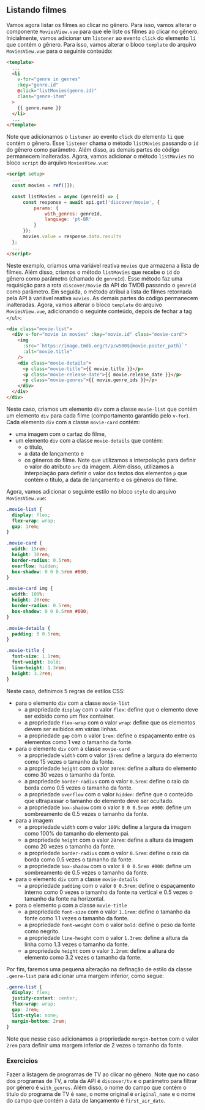 ## Listando filmes

Vamos agora listar os filmes ao clicar no gênero. Para isso, vamos alterar o componente `MoviesView.vue` para que ele liste os filmes ao clicar no gênero. Inicialmente, vamos adicionar um `listener` ao evento `click` do elemento `li` que contém o gênero. Para isso, vamos alterar o bloco `template` do arquivo `MoviesView.vue` para o seguinte conteúdo:

```html
<template>
  ...
  <li
    v-for="genre in genres"
    :key="genre.id"
    @click="listMovies(genre.id)"
    class="genre-item"
  >
    {{ genre.name }}
  </li>
  ...
</template>
```

Note que adicionamos o `listener` ao evento `click` do elemento `li` que contém o gênero. Esse `listener` chama o método `listMovies` passando o `id` do gênero como parâmetro. Além disso, as demais partes do código permanecem inalteradas. Agora, vamos adicionar o método `listMovies` no bloco `script` do arquivo `MoviesView.vue`:

```html
<script setup>
  ...
  const movies = ref([]);

  const listMovies = async (genreId) => {
      const response = await api.get('discover/movie', {
          params: {
              with_genres: genreId,
              language: 'pt-BR'
          }
      });
      movies.value = response.data.results
  };
  ...
</script>
```

Neste exemplo, criamos uma variável reativa `movies` que armazena a lista de filmes. Além disso, criamos o método `listMovies` que recebe o `id` do gênero como parâmetro (chamado de `genreId`). Esse método faz uma requisição para a rota `discover/movie` da API do TMDB passando o `genreId` como parâmetro. Em seguida, o método atribui a lista de filmes retornada pela API à variável reativa `movies`. As demais partes do código permanecem inalteradas. Agora, vamos alterar o bloco `template` do arquivo `MoviesView.vue`, adicionando o seguinte conteúdo, depois de fechar a tag `</ul>`:

```html
<div class="movie-list">
  <div v-for="movie in movies" :key="movie.id" class="movie-card">
    <img
      :src="`https://image.tmdb.org/t/p/w500${movie.poster_path}`"
      :alt="movie.title"
    />
    <div class="movie-details">
      <p class="movie-title">{{ movie.title }}</p>
      <p class="movie-release-date">{{ movie.release_date }}</p>
      <p class="movie-genres">{{ movie.genre_ids }}</p>
    </div>
  </div>
</div>
```

Neste caso, criamos um elemento `div` com a classe `movie-list` que contém um elemento `div` para cada filme (comportamento garantido pelo `v-for`). Cada elemento `div` com a classe `movie-card` contém:

- uma imagem com o cartaz do filme,
- um elemento `div` com a classe `movie-details` que contém:
  - o título,
  - a data de lançamento e
  - os gêneros do filme.
    Note que utilizamos a interpolação para definir o valor do atributo `src` da imagem. Além disso, utilizamos a interpolação para definir o valor dos textos dos elementos `p` que contém o título, a data de lançamento e os gêneros do filme.

Agora, vamos adicionar o seguinte estilo no bloco `style` do arquivo `MoviesView.vue`:

```css
.movie-list {
  display: flex;
  flex-wrap: wrap;
  gap: 1rem;
}

.movie-card {
  width: 15rem;
  height: 30rem;
  border-radius: 0.5rem;
  overflow: hidden;
  box-shadow: 0 0 0.5rem #000;
}

.movie-card img {
  width: 100%;
  height: 20rem;
  border-radius: 0.5rem;
  box-shadow: 0 0 0.5rem #000;
}

.movie-details {
  padding: 0 0.5rem;
}

.movie-title {
  font-size: 1.1rem;
  font-weight: bold;
  line-height: 1.3rem;
  height: 3.2rem;
}
```

Neste caso, definimos 5 regras de estilos CSS:

- para o elemento `div` com a classe `movie-list`
  - a propriedade `display` com o valor `flex`: define que o elemento deve ser exibido como um flex container.
  - a propriedade `flex-wrap` com o valor `wrap`: define que os elementos devem ser exibidos em várias linhas.
  - a propriedade `gap` com o valor `1rem`: define o espaçamento entre os elementos como 1 vez o tamanho da fonte.
- para o elemento `div` com a classe `movie-card`
  - a propriedade `width` com o valor `15rem`: define a largura do elemento como 15 vezes o tamanho da fonte.
  - a propriedade `height` com o valor `30rem`: define a altura do elemento como 30 vezes o tamanho da fonte.
  - a propriedade `border-radius` com o valor `0.5rem`: define o raio da borda como 0.5 vezes o tamanho da fonte.
  - a propriedade `overflow` com o valor `hidden`: define que o conteúdo que ultrapassar o tamanho do elemento deve ser ocultado.
  - a propriedade `box-shadow` com o valor `0 0 0.5rem #000`: define um sombreamento de 0.5 vezes o tamanho da fonte.
- para a imagem
  - a propriedade `width` com o valor `100%`: define a largura da imagem como 100% do tamanho do elemento pai.
  - a propriedade `height` com o valor `20rem`: define a altura da imagem como 20 vezes o tamanho da fonte.
  - a propriedade `border-radius` com o valor `0.5rem`: define o raio da borda como 0.5 vezes o tamanho da fonte.
  - a propriedade `box-shadow` com o valor `0 0 0.5rem #000`: define um sombreamento de 0.5 vezes o tamanho da fonte.
- para o elemento `div` com a classe `movie-details`
  - a propriedade `padding` com o valor `0 0.5rem`: define o espaçamento interno como 0 vezes o tamanho da fonte na vertical e 0.5 vezes o tamanho da fonte na horizontal.
- para o elemento `p` com a classe `movie-title`
  - a propriedade `font-size` com o valor `1.1rem`: define o tamanho da fonte como 1.1 vezes o tamanho da fonte.
  - a propriedade `font-weight` com o valor `bold`: define o peso da fonte como negrito.
  - a propriedade `line-height` com o valor `1.3rem`: define a altura da linha como 1.3 vezes o tamanho da fonte.
  - a propriedade `height` com o valor `3.2rem`: define a altura do elemento como 3.2 vezes o tamanho da fonte.

Por fim, faremos uma pequena alteração na definação de estilo da classe `.genre-list` para adicionar uma margem inferior, como segue:

```css
.genre-list {
  display: flex;
  justify-content: center;
  flex-wrap: wrap;
  gap: 2rem;
  list-style: none;
  margin-bottom: 2rem;
}
```

Note que nesse caso adicionamos a propriedade `margin-bottom` com o valor `2rem` para definir uma margem inferior de 2 vezes o tamanho da fonte.

### Exercícios

Fazer a listagem de programas de TV ao clicar no gênero. Note que no caso dos programas de TV, a rota da API é `discover/tv` e o parâmetro para filtrar por gênero é `with_genres`. Além disso, o nome do campo que contém o título do programa de TV é `name`, o nome original é `original_name` e o nome do campo que contém a data de lançamento é `first_air_date`.
